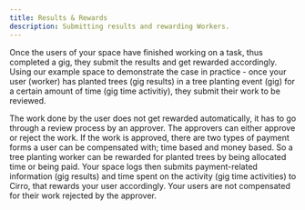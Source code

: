 ```yaml
---
title: Results & Rewards
description: Submitting results and rewarding Workers.
---
```

Once the users of your space have finished working on a task, thus completed a gig, they submit the results and get rewarded accordingly. Using our example space to demonstrate the case in practice - once your user (worker) has planted trees (gig results) in a tree planting event (gig) for a certain amount of time (gig time activitiy), they submit their work to be reviewed. 

The work done by the user does not get rewarded automatically, it has to go through a review process by an approver. The approvers can either approve or reject the work. If the work is approved, there are two types of payment forms a user can be compensated with; time based and money based. So a tree planting worker can be rewarded for planted trees by being allocated time or being paid. Your space logs then submits payment-related information (gig results) and time spent on the activity (gig time activities) to Cirro, that rewards your user accordingly. Your users are not compensated for their work rejected by the approver.
